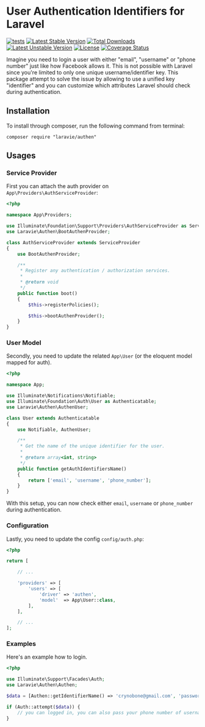 User Authentication Identifiers for Laravel
==============

[![tests](https://github.com/laravie/authen/workflows/tests/badge.svg?branch=2.x)](https://github.com/laravie/authen/actions?query=workflow%3Atests+branch%3A2.x)
[![Latest Stable Version](https://poser.pugx.org/laravie/authen/v/stable)](https://packagist.org/packages/laravie/authen)
[![Total Downloads](https://poser.pugx.org/laravie/authen/downloads)](https://packagist.org/packages/laravie/authen)
[![Latest Unstable Version](https://poser.pugx.org/laravie/authen/v/unstable)](https://packagist.org/packages/laravie/authen)
[![License](https://poser.pugx.org/laravie/authen/license)](https://packagist.org/packages/laravie/authen)
[![Coverage Status](https://coveralls.io/repos/github/laravie/authen/badge.svg?branch=master)](https://coveralls.io/github/laravie/authen?branch=master)

Imagine you need to login a user with either "email", "username" or "phone number" just like how Facebook allows it. This is not possible with Laravel since you're limited to only one unique username/identifier key. This package attempt to solve the issue by allowing to use a unified key "identifier" and you can customize which attributes Laravel should check during authentication.


## Installation

To install through composer, run the following command from terminal:

    composer require "laravie/authen"

## Usages

### Service Provider

First you can attach the auth provider on `App\Providers\AuthServiceProvider`:

```php
<?php

namespace App\Providers;

use Illuminate\Foundation\Support\Providers\AuthServiceProvider as ServiceProvider;
use Laravie\Authen\BootAuthenProvider;

class AuthServiceProvider extends ServiceProvider
{
    use BootAuthenProvider;

    /**
     * Register any authentication / authorization services.
     *
     * @return void
     */
    public function boot()
    {
        $this->registerPolicies();

        $this->bootAuthenProvider();
    }
}
```

### User Model

Secondly, you need to update the related `App\User` (or the eloquent model mapped for auth).

```php
<?php

namespace App;

use Illuminate\Notifications\Notifiable;
use Illuminate\Foundation\Auth\User as Authenticatable;
use Laravie\Authen\AuthenUser;

class User extends Authenticatable
{
    use Notifiable, AuthenUser;

    /**
     * Get the name of the unique identifier for the user.
     *
     * @return array<int, string>
     */
    public function getAuthIdentifiersName()
    {
        return ['email', 'username', 'phone_number'];
    }
}
```

With this setup, you can now check either `email`, `username` or `phone_number` during authentication.

### Configuration

Lastly, you need to update the config `config/auth.php`:

```php
<?php

return [

    // ...

    'providers' => [
        'users' => [
            'driver' => 'authen',
            'model'  => App\User::class,
        ],
    ],

    // ...
];
```

### Examples

Here's an example how to login.

```php
<?php 

use Illuminate\Support\Facades\Auth;
use Laravie\Authen\Authen;

$data = [Authen::getIdentifierName() => 'crynobone@gmail.com', 'password' => 'foobar'];

if (Auth::attempt($data)) {
    // you can logged in, you can also pass your phone number of username to `identifier`.
}
```
